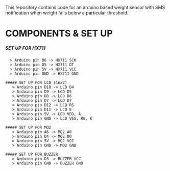 This repository contains code for an arduino based weight sensor with SMS notification when weight falls below a particular threshold.


# COMPONENTS & SET UP

   ##### SET UP FOR HX711
      > Arduino pin D6 -> HX711 SCK
      > Arduino pin D5 -> HX711 DT
      > Arduino pin 5V -> HX711 VCC
      > Arduino pin GND -> HX711 GND
   
    ##### SET UP FOR LCD (16x2)
       > Arduino pin D10 -> LCD D4
       > Arduino pin D9 -> LCD D5
       > Arduino pin D8 -> LCD D6
       > Arduino pin D7 -> LCD D7
       > Arduino pin D12 -> LCD RS
       > Arduino pin D11 -> LCD E
       > Arduino pin 5V -> LCD VDD, A
       > Arduino pin GND -> LCD VSS, RW, K
         
    ##### SET UP FOR MQ2
       > Arduino pin A6 -> MQ2 A0
       > Arduino pin D4 -> MQ2 D0
       > Arduino pin 5V -> MQ2 VCC
       > Arduino pin GND -> MQ2 GND
            
    ##### SET UP FOR BUZZER
       > Arduino pin D3 -> BUZZER VCC
       > Arduino pin GND -> BUZZER GND